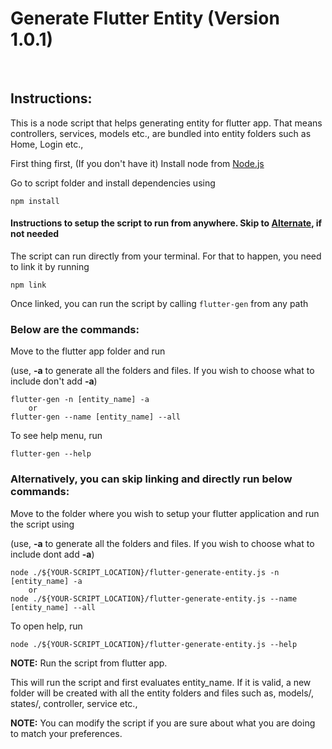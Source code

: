 # Generate Flutter Entity (Version 1.0.1)

<br/>

## Instructions:

This is a node script that helps generating entity for flutter app. That means controllers, services, models etc., are bundled into entity folders such as Home, Login etc.,

First thing first, (If you don't have it) Install node from [Node.js](https://nodejs.org/en/download/)

Go to script folder and install dependencies using

```
npm install
```

#### Instructions to setup the script to run from anywhere. Skip to [Alternate](#alt), if not needed

The script can run directly from your terminal. For that to happen, you need to link it by running

```
npm link
```

Once linked, you can run the script by calling `flutter-gen` from any path
<br/>

### Below are the commands:

Move to the flutter app folder and run

(use, **-a** to generate all the folders and files. If you wish to choose what to include don't add **-a**)

```
flutter-gen -n [entity_name] -a
    or
flutter-gen --name [entity_name] --all
```

To see help menu, run

```
flutter-gen --help
```

<a id="alt"></a>

### Alternatively, you can skip linking and directly run below commands:

Move to the folder where you wish to setup your flutter application and run the script using

(use, **-a** to generate all the folders and files. If you wish to choose what to include dont add **-a**)

```
node ./${YOUR-SCRIPT_LOCATION}/flutter-generate-entity.js -n [entity_name] -a
    or
node ./${YOUR-SCRIPT_LOCATION}/flutter-generate-entity.js --name [entity_name] --all
```

To open help, run

```
node ./${YOUR-SCRIPT_LOCATION}/flutter-generate-entity.js --help
```

**NOTE:** Run the script from flutter app.

This will run the script and first evaluates entity_name. If it is valid, a new folder will be created with all the entity folders and files such as, models/, states/, controller, service etc.,

**NOTE:** You can modify the script if you are sure about what you are doing to match your preferences.
